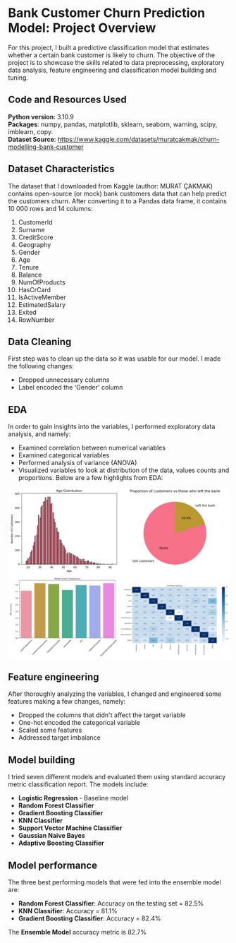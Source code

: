 # Bank Customer Churn Prediction Model: Project Overview
For this project, I built a predictive classification model that estimates whether a certain bank customer is likely to churn. The objective of the project is to showcase the skills related to data preprocessing, exploratory data analysis, feature engineering and classification model building and tuning.

## Code and Resources Used
**Python version**: 3.10.9 <br>
**Packages**: numpy, pandas, matplotlib, sklearn, seaborn, warning, scipy, imblearn, copy. <br>
**Dataset Source**: https://www.kaggle.com/datasets/muratcakmak/churn-modelling-bank-customer

## Dataset Characteristics
The dataset that I downloaded from Kaggle (author: MURAT ÇAKMAK) contains open-source (or mock) bank customers data that can help predict the customers churn. After converting it to a Pandas data frame, it contains 10 000 rows and 14 columns:
 1. CustomerId
 2. Surname
 3. CreditScore
 4. Geography
 5. Gender
 6. Age
 7. Tenure
 8. Balance
 9. NumOfProducts
 10. HasCrCard
 11. IsActiveMember
 12. EstimatedSalary
 13. Exited
 14. RowNumber

## Data Cleaning
First step was to clean up the data so it was usable for our model. I made the following changes:
*	Dropped unnecessary columns
*	Label encoded the 'Gender' column

## EDA
In order to gain insights into the variables, I performed exploratory data analysis, and namely:
* Examined correlation between numerical variables
* Examined categorical variables
* Performed analysis of variance (ANOVA)
* Visualized variables to look at distribution of the data, values counts and proportions. Below are a few highlights from EDA:

![](https://github.com/dabykov/Projects/blob/main/project-3/Dashboard%203.png?raw=true)

## Feature engineering
After thoroughly analyzing the variables, I changed and engineered some features making a few changes, namely:
* Dropped the columns that didn't affect the target variable
* One-hot encoded the categorical variable
* Scaled some features
* Addressed target imbalance

## Model building
I tried seven different models and evaluated them using standard accuracy metric classification report. The models include:
*	**Logistic Regression** - Baseline model
*	**Random Forest Classifier**
*	**Gradient Boosting Classifier**
*	**KNN Classifier**
*	**Support Vector Machine Classifier**
*	**Gaussian Naive Bayes**
*	**Adaptive Boosting Classifier**

## Model performance
The three best performing models that were fed into the ensemble model are: 
* **Random Forest Classifier**: Accuracy on the testing set = 82.5%
* **KNN Classifier**: Accuracy = 81.1%
* **Gradient Boosting Classifier**: Accuracy = 82.4%

The **Ensemble Model** accuracy metric is 82.7%

